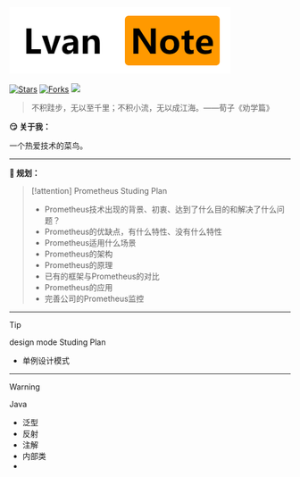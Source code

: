 
<img src="img.png">

[![Stars](https://img.shields.io/github/stars/LvanLiu/LvanNote?style=plastic)](https://github.com/LvanLiu/LvanNote)
[![Forks](https://img.shields.io/github/forks/LvanLiu/LvanNote?style=plastic)](https://github.com/LvanLiu/LvanNote)
[![](https://img.shields.io/badge/Author-Lvan-orange.svg)](https://gitee.com/lvanliu/lvan-note)

> 不积跬步，无以至千里；不积小流，无以成江海。——荀子《劝学篇》

**:smirk: 关于我：**

一个热爱技术的菜鸟。

----

**:calendar: 规划：**

> [!attention]
> Prometheus Studing Plan
>
> - Prometheus技术出现的背景、初衷、达到了什么目的和解决了什么问题？
> - Prometheus的优缺点，有什么特性、没有什么特性
> - Prometheus适用什么场景
> - Prometheus的架构
> - Prometheus的原理
> - 已有的框架与Prometheus的对比
> - Prometheus的应用
> - 完善公司的Prometheus监控

----

> [!tip]
> design mode Studing Plan
>
> - 单例设计模式

----

> [!warning]
> Java
>
> - 泛型
> - 反射
> - 注解
> - 内部类
> - 